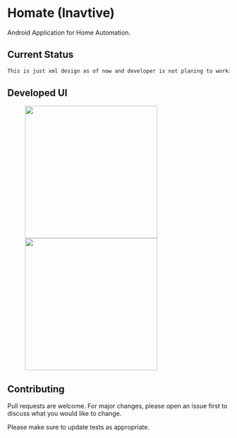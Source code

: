 # Homate (Inavtive)
Android Application for Home Automation.


## Current Status
```bash
This is just xml design as of now and developer is not planing to working on this as I have confirmed this. I will be working on forked version of this so for any questions contact me.
```
## Developed UI

<p float="left">
  <img src="https://github.com/vedraj360/Homate/blob/master/Screenshots/Screenshot_1.png" width="300" hspace="40" />
  <img src="https://github.com/vedraj360/Homate/blob/master/Screenshots/Screenshot_2.png" width="300" hspace="40" /> 
</p>




## Contributing
Pull requests are welcome. For major changes, please open an issue first to discuss what you would like to change.

Please make sure to update tests as appropriate.

